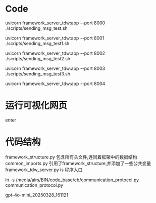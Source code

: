 # Code

uvicorn framework_server_tdw:app --port 8000
./scripts/sending_msg_test.sh

uvicorn framework_server_tdw:app --port 8001
./scripts/sending_msg_test1.sh

uvicorn framework_server_tdw:app --port 8002
./scripts/sending_msg_test2.sh

uvicorn framework_server_tdw:app --port 8003
./scripts/sending_msg_test3.sh

uvicorn framework_server_tdw:app --port 8004
# 运行可视化网页
enter 


# 代码结构
framework_structure.py 包含所有头文件,连同着框架中的数据结构
common_imports.py 引用了framework_structure,并添加了一些公共变量
framework_tdw_server.py is 程序入口


ln -s /media/airs/BIN/code_base/cb/communication_protocol.py communication_protocol.py 

gpt-4o-mini_20250328_161121
